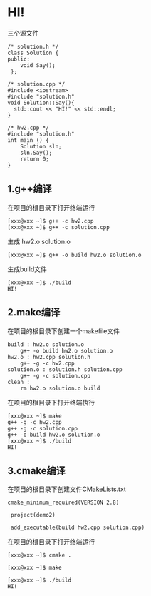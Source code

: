# HI!
三个源文件
```
/* solution.h */
class Solution {
public:
    void Say();
 };
 ```
 ```
 /* solution.cpp */
#include <iostream>
#include "solution.h"
void Solution::Say(){
   std::cout << "HI!" << std::endl;
}
```
```
/* hw2.cpp */
#include "solution.h"
int main () {
    Solution sln;
    sln.Say();
    return 0;
}
```

## 1.g++编译

在项目的根目录下打开终端运行

```
[xxx@xxx ~]$ g++ -c hw2.cpp
[xxx@xxx ~]$ g++ -c solution.cpp
```
生成 hw2.o solution.o 

```
[xxx@xxx ~]$ g++ -o build hw2.o solution.o
```

生成build文件

```
[xxx@xxx ~]$ ./build 
HI!
```
## 2.make编译
在项目的根目录下创建一个makefile文件
``` 
build : hw2.o solution.o
    g++ -o build hw2.o solution.o 
hw2.o : hw2.cpp solution.h
    g++ -g -c hw2.cpp
solution.o : solution.h solution.cpp
    g++ -g -c solution.cpp
clean :
    rm hw2.o solution.o build
```
在项目的根目录下打开终端执行
```
[xxx@xxx ~]$ make
g++ -g -c hw2.cpp
g++ -g -c solution.cpp
g++ -o build hw2.o solution.o 
[xxx@xxx ~]$ ./build 
HI!
```
## 3.cmake编译
在项目的根目录下创建文件CMakeLists.txt

```
cmake_minimum_required(VERSION 2.8)
 
 project(demo2)
 
 add_executable(build hw2.cpp solution.cpp)
 ```
 在项目的根目录下打开终端运行
 ```
 [xxx@xxx ~]$ cmake .
 
 [xxx@xxx ~]$ make
 
 [xxx@xxx ~]$ ./build
 HI!
 ```

